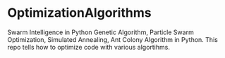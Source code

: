 # OptimizationAlgorithms
Swarm Intelligence in Python
Genetic Algorithm, Particle Swarm Optimization, Simulated Annealing, Ant Colony Algorithm in Python.
This repo tells how to optimize code with various algortihms.
